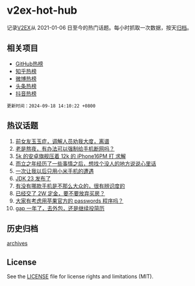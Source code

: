 # v2ex-hot-hub

 记录[V2EX](https://www.v2ex.com/)从 2021-01-06 日至今的热门话题。每小时抓取一次数据，按天[归档](archives)。
 
 ## 相关项目

- [GitHub热榜](https://github.com/it985/github-hot-hub)
- [知乎热榜](https://github.com/it985/zhihu-hot-hub)
- [微博热榜](https://github.com/it985/weibo-hot-hub)
- [头条热榜](https://github.com/it985/toutiao-hot-hub)
- [抖音热榜](https://github.com/it985/douyin-hot-hub)


 `更新时间：2024-09-18 14:10:22 +0800`

## 热议话题

1. [前女友玉玉症，调解人员劝我大度，离谱](https://www.v2ex.com/t/1073590)
1. [老是熬夜，有办法可以强制给手机断网吗？](https://www.v2ex.com/t/1073561)
1. [5k 的安卓旗舰压着 12k 的 iPhone16PM 打 求解](https://www.v2ex.com/t/1073602)
1. [而立之年经历了一些事情之后，想找个没人的地方说说心里话](https://www.v2ex.com/t/1073548)
1. [一次让我以后只用小米手机的遭遇](https://www.v2ex.com/t/1073479)
1. [JDK 23 发布了](https://www.v2ex.com/t/1073571)
1. [有没有哪款手机是不那么大众的，很有辨识度的](https://www.v2ex.com/t/1073507)
1. [已经交了 2W 定金，要不要放弃买房？](https://www.v2ex.com/t/1073623)
1. [大家有考虑用苹果官方的 passwords 程序吗？](https://www.v2ex.com/t/1073537)
1. [gap 一年了，去外包，还是继续投简历](https://www.v2ex.com/t/1073538)

## 历史归档

[archives](archives)

## License

See the [LICENSE](LICENSE) file for license rights and limitations (MIT).
